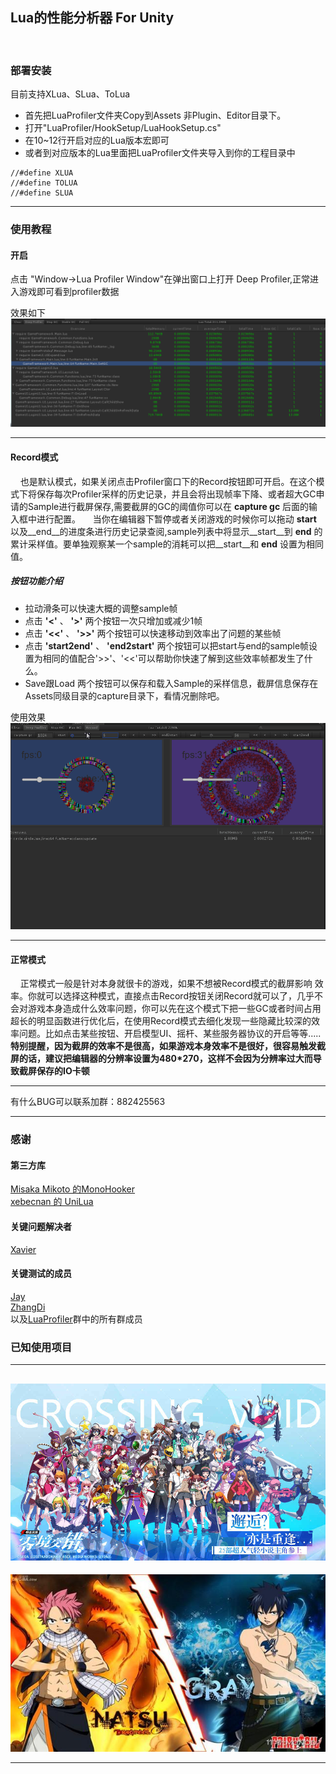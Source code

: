 ## Lua的性能分析器 For Unity
<br/>

### 部署安装
目前支持XLua、SLua、ToLua


- 首先把LuaProfiler文件夹Copy到Assets 非Plugin、Editor目录下。
- 打开"LuaProfiler/HookSetup/LuaHookSetup.cs"
- 在10~12行开启对应的Lua版本宏即可
- 或者到对应版本的Lua里面把LuaProfiler文件夹导入到你的工程目录中

``` 
//#define XLUA
//#define TOLUA
//#define SLUA
``` 


----------


### 使用教程

#### 开启

点击 "Window->Lua Profiler Window"在弹出窗口上打开 Deep Profiler,正常进入游戏即可看到profiler数据

效果如下
![](doc/profiler.png)
<br/>

---
#### Record模式
&nbsp;&nbsp;&nbsp;&nbsp;也是默认模式，如果关闭点击Profiler窗口下的Record按钮即可开启。在这个模式下将保存每次Profiler采样的历史记录，并且会将出现帧率下降、或者超大GC申请的Sample进行截屏保存,需要截屏的GC的阈值你可以在 __capture gc__ 后面的输入框中进行配置。
&nbsp;&nbsp;&nbsp;&nbsp;当你在编辑器下暂停或者关闭游戏的时候你可以拖动 __start__ 以及__end__的进度条进行历史记录查阅,sample列表中将显示__start__到 __end__ 的累计采样值。要单独观察某一个sample的消耗可以把__start__和 __end__ 设置为相同值。

##### 按钮功能介绍


- 拉动滑条可以快速大概的调整sample帧
- 点击 __'<'__ 、 __'>'__ 两个按钮一次只增加或减少1帧
- 点击 __'<<'__ 、 __'>>'__ 两个按钮可以快速移动到效率出了问题的某些帧
- 点击 __'start2end'__ 、 __'end2start'__ 两个按钮可以把start与end的sample帧设置为相同的值配合'>>'、'<<'可以帮助你快速了解到这些效率帧都发生了什么。
- Save跟Load 两个按钮可以保存和载入Sample的采样信息，截屏信息保存在Assets同级目录的capture目录下，看情况删除吧。

使用效果
![](doc/profiler.gif)
<br/>

---
#### 正常模式
&nbsp;&nbsp;&nbsp;&nbsp;正常模式一般是针对本身就很卡的游戏，如果不想被Record模式的截屏影响
效率。你就可以选择这种模式，直接点击Record按钮关闭Record就可以了，几乎不会对游戏本身造成什么效率问题，你可以先在这个模式下把一些GC或者时间占用超长的明显函数进行优化后，在使用Record模式去细化发现一些隐藏比较深的效率问题。比如点击某些按钮、开启模型UI、摇杆、某些服务器协议的开启等等.....
<br/>
 __特别提醒，因为截屏的效率不是很高，如果游戏本身效率不是很好，很容易触发截屏的话，建议把编辑器的分辨率设置为480*270，这样不会因为分辨率过大而导致截屏保存的IO卡顿__ 


---
有什么BUG可以联系加群：882425563

---
### 感谢

#### 第三方库
[Misaka Mikoto 的MonoHooker](https://github.com/easy66/MonoHooker) <br/>
[xebecnan 的 UniLua](https://github.com/xebecnan/UniLua) <br/>

#### 关键问题解决者
[Xavier](https://github.com/starwing)

#### 关键测试的成员
[Jay](https://github.com/Jayatubi) <br/>
[ZhangDi](https://github.com/ZhangDi2018) <br/>
以及[LuaProfiler](https://jq.qq.com/?_wv=1027&k=5QkOBSc)群中的所有群成员

### 已知使用项目

---

![](doc/ljjc.jpg)
---

![](doc/fairytail.jpg)

---